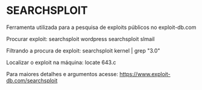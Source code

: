 # SEARCHSPLOIT

Ferramenta utilizada para a pesquisa de exploits públicos no exploit-db.com

Procurar exploit:
searchsploit wordpress
searchsploit slmail

Filtrando a procura de exploit:
searchsploit kernel | grep "3.0"

Localizar o exploit na máquina:
locate 643.c

Para maiores detalhes e argumentos acesse:
https://www.exploit-db.com/searchsploit
